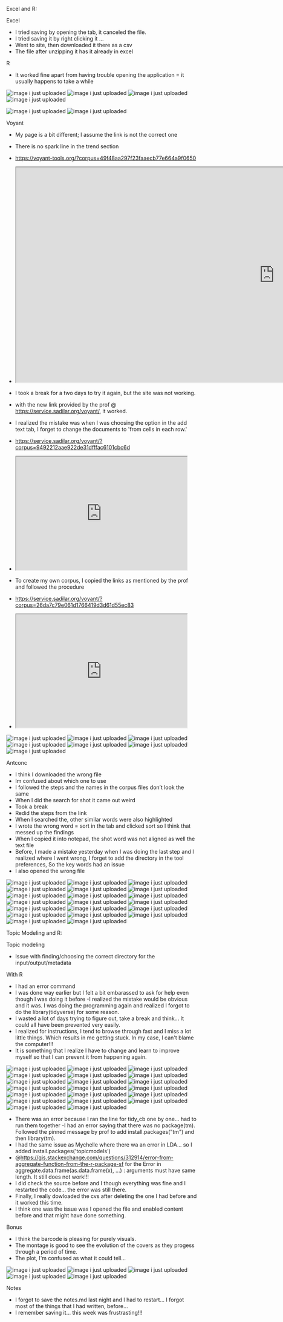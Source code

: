 Excel and R:

Excel 
-	I tried saving by opening the tab, it canceled the file.
-	I tried saving it by right clicking it …
-	Went to site, then downloaded it there as a csv
-	The file after unzipping it has it already in excel 

R
-	It worked fine apart from having trouble opening the application = it usually happens to take a while 

![image i just uploaded](excel1.JPG)
![image i just uploaded](excel2.JPG)
![image i just uploaded](excel3.JPG)
![image i just uploaded](excel4.JPG)

![image i just uploaded](R1.JPG)
![image i just uploaded](R2.JPG)

Voyant 

-	My page is a bit different; I assume the link is not the correct one
-	There is no spark line in the trend section 
-	https://voyant-tools.org/?corpus=49f48aa297f23faaecb77e664a9f0650
-	<iframe style='width: 1366px; height: 569px;' src='https://voyant-tools.org/tool/Cirrus/?view=Cirrus&corpus=49f48aa297f23faaecb77e664a9f0650'></iframe>
- I took a break for a two days to try it again, but the site was not working. 
- with the new link provided by the prof @ https://service.sadilar.org/voyant/, it worked. 
- I realized the mistake was when I was choosing the option in the add text tab, I forget to change the documents to 'from cells in each row.' 
- https://service.sadilar.org/voyant/?corpus=9492212aae922de31dfffac6101cbc6d
- <iframe style='width: 452px; height: 300px;' src='https://service.sadilar.org/voyant/tool/Cirrus/?corpus=9492212aae922de31dfffac6101cbc6d'></iframe>

- To create my own corpus, I copied the links as mentioned by the prof and followed the procedure 
- https://service.sadilar.org/voyant/?corpus=26da7c79e061d1766419d3d61d55ec83
- <iframe style='width: 452px; height: 300px;' src='https://service.sadilar.org/voyant/tool/Trends/?query=honolulu&corpus=26da7c79e061d1766419d3d61d55ec83'></iframe>

![image i just uploaded](voyant1.JPG)
![image i just uploaded](voyant2.JPG)
![image i just uploaded](voyant3.JPG)
![image i just uploaded](voyant4.JPG)
![image i just uploaded](voyant5.JPG)
![image i just uploaded](voyant6.JPG)
![image i just uploaded](voyant7.JPG)

Antconc

-	I think I downloaded the wrong file
-	Im confused about which one to use
-	I followed the steps and the names in the corpus files don’t look the same
-	When I did the search for shot it came out weird 
-	Took a break 
-	Redid the steps from the link 
-	When I searched the, other similar words were also highlighted 
-	I wrote the wrong word = sort in the tab and clicked sort so I think that messed up the findings
-	When I copied it into notepad, the shot word was not aligned as well the text file
-	Before, I made a mistake yesterday when I was doing the last step and I realized where I went wrong, I forget to add the directory in the tool preferences, So the key words had an issue
-	I also opened the wrong file 

![image i just uploaded](antconc1.JPG)
![image i just uploaded](antconc2.JPG)
![image i just uploaded](antconc3.JPG)
![image i just uploaded](antconc4.JPG)
![image i just uploaded](antconc5.JPG)
![image i just uploaded](antconc6.JPG)
![image i just uploaded](antconc7.JPG)
![image i just uploaded](antconc8.JPG)
![image i just uploaded](antconc9.JPG)
![image i just uploaded](antconc10.JPG)
![image i just uploaded](antconc11.JPG)
![image i just uploaded](antconc12.JPG)
![image i just uploaded](antconc13.JPG)
![image i just uploaded](antconc14.JPG)
![image i just uploaded](antconc15.JPG)
![image i just uploaded](antconc16.JPG)
![image i just uploaded](antconc17.JPG)
![image i just uploaded](antconc18.JPG)
![image i just uploaded](antconc19.JPG)
![image i just uploaded](antconc20.JPG)

Topic Modeling and R:

Topic modeling 
-	Issue with finding/choosing the correct directory for the input/output/metadata

With R
-	I had an error command
- I was done way earlier but I felt a bit embarassed to ask for help even though I was doing it before
-I realized the mistake would be obvious and it was. I was doing the programming again and realized I forgot to do the library(tidyverse) for some reason. 
- I wasted a lot of days trying to figure out, take a break and think... It could all have been prevented very easily.
- I realized for instructions, I tend to browse through fast and I miss a lot little things. Which results in me getting stuck. In my case, I can't blame the computer!!!
- It is something that I realize I have to change and learn to improve myself so that I can prevent it from happening again. 

![image i just uploaded](topicmo1.JPG)
![image i just uploaded](topicmo2.JPG)
![image i just uploaded](topicmo3.JPG)
![image i just uploaded](topicmo4.JPG)
![image i just uploaded](topicmo5.JPG)
![image i just uploaded](topicmor1.JPG)
![image i just uploaded](topicmor2.JPG)
![image i just uploaded](topicmor3.JPG)
![image i just uploaded](topicmor4.JPG)
![image i just uploaded](topicmor5.JPG)
![image i just uploaded](topicmor6.JPG)
![image i just uploaded](topicmor7.JPG)
![image i just uploaded](topicmor8.JPG)
![image i just uploaded](topicmor9.JPG)
![image i just uploaded](topicmor10.JPG)
![image i just uploaded](topicmor11.JPG)
![image i just uploaded](topicmor12.JPG)
![image i just uploaded](topicmor13.JPG)
![image i just uploaded](topicmor14.JPG)
![image i just uploaded](topicmor15.JPG)

- There was an error because I ran the line for tidy_cb one by one... had to run them together
-I had an error saying that there was no package(tm). Followed the pinned message by prof to add install.packages("tm") and then library(tm).
- I had the same issue as Mychelle where there wa an error in LDA... so I added install.packages('topicmodels')
- @https://gis.stackexchange.com/questions/312914/error-from-aggregate-function-from-the-r-package-sf for the Error in aggregate.data.frame(as.data.frame(x), ...) : arguments must have same length. It still does not work!!!
- I did check the source before and I though everything was fine and I restarted the code... the error was still there.
- Finally, I really dowloaded the cvs after deleting the one I had before and it worked this time. 
- I think one was the issue was I opened the file and enabled content before and that might have done something.

Bonus 

- I think the barcode is pleasing for purely visuals.
- The montage is good to see the evolution of the covers as they progess through a period of time.
- The plot, I'm confused as what it could tell...

![image i just uploaded](bonus1.JPG)
![image i just uploaded](bonus2.JPG)
![image i just uploaded](barcode.png)
![image i just uploaded](plot.png)
![image i just uploaded](montage.png)

Notes
- I forgot to save the notes.md last night and I had to restart... I forgot most of the things that I had written, before...
- I remember saving it... this week was frustrasting!!!
